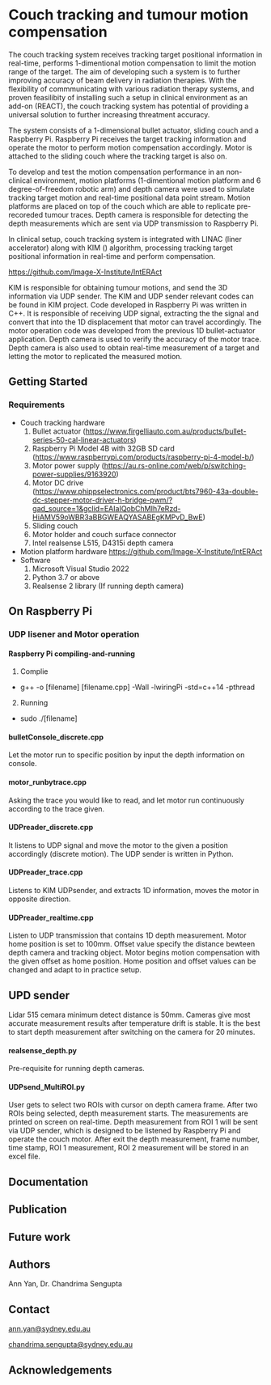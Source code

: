 # Couch tracking and tumour motion compensation
The couch tracking system receives tracking target positional information in real-time, performs 1-dimentional motion compensation to limit the motion range of the target. The aim of developing such a system is to further improving accuracy of beam delivery in radiation therapies. With the flexibility of commmunicating with various radiation therapy systems, and proven feasilibity of installing such a setup in clinical environment as an add-on (REACT), the couch tracking system has potential of providing a universal solution to further increasing threatment accuracy.

The system consists of a 1-dimensional bullet actuator, sliding couch and a Raspberry Pi. Raspberry Pi receives the target tracking information and operate the motor to perform motion compensation accordingly. Motor is attached to the sliding couch where the tracking target is also on. 

To develop and test the motion compensation performance in an non-clinical environment, motion platforms (1-dimentional motion platform and 6 degree-of-freedom robotic arm) and depth camera were used to simulate tracking target motion and real-time positional data point stream. Motion platforms are placed on top of the couch which are able to replicate pre-recoreded tumour traces. Depth camera is responsible for detecting the depth measurements which are sent via UDP transmission to Raspberry Pi. 

In clinical setup, couch tracking system is integrated with LINAC (liner accelerator) along with KIM () algorithm, processing tracking target positional information in real-time and perform compensation. 

https://github.com/Image-X-Institute/IntERAct

KIM is responsible for obtaining tumour motions, and send the 3D information via UDP sender. The KIM and UDP sender relevant codes can be found in KIM project. 
Code developed in Raspberry Pi was written in C++. It is responsible of receiving UDP signal, extracting the the signal and convert that into the 1D displacement that motor can travel accordingly. The motor operation code was developed from the previous 1D bullet-actuator application. 
Depth camera is used to verify the accuracy of the motor trace. Depth camera is also used to obtain real-time measurement of a target and letting the motor to replicated the measured motion. 

## Getting Started 
### Requirements
- Couch tracking hardware
  1. Bullet actuator (https://www.firgelliauto.com.au/products/bullet-series-50-cal-linear-actuators)
  2. Raspberry Pi Model 4B with 32GB SD card (https://www.raspberrypi.com/products/raspberry-pi-4-model-b/)
  3. Motor power supply (https://au.rs-online.com/web/p/switching-power-supplies/9163920)
  4. Motor DC drive (https://www.phippselectronics.com/product/bts7960-43a-double-dc-stepper-motor-driver-h-bridge-pwm/?gad_source=1&gclid=EAIaIQobChMIh7eRzd-HiAMV59oWBR3aBBGWEAQYASABEgKMPvD_BwE)
  5. Sliding couch
  6. Motor holder and couch surface connector
  7. Intel realsense L515, D4315i depth camera
- Motion platform hardware
  https://github.com/Image-X-Institute/IntERAct
- Software
  1. Microsoft Visual Studio 2022
  2. Python 3.7 or above
  3. Realsense 2 library (If running depth camera)
  
## On Raspberry Pi
### UDP lisener and Motor operation
####  Raspberry Pi compiling-and-running

1. Complie
- g++ -o [filename] [filename.cpp] -Wall -lwiringPi -std=c++14 -pthread
2. Running
- sudo ./[filename]


#### bulletConsole_discrete.cpp
Let the motor run to specific position by input the depth information on console.
#### motor_runbytrace.cpp
Asking the trace you would like to read, and let motor run continuously according to the trace given. 
#### UDPreader_discrete.cpp
It listens to UDP signal and move the motor to the given a position accordingly (discrete motion). The UDP sender is written in Python. 
#### UDPreader_trace.cpp
Listens to KIM UDPsender, and extracts 1D information, moves the motor in opposite direction.
#### UDPreader_realtime.cpp
Listen to UDP transmission that contains 1D depth measurement. Motor home position is set to 100mm. Offset value specify the distance bewteen depth camera and tracking object. Motor begins motion compensation with the given offset as home position. Home position and offset values can be changed and adapt to in practice setup.

## UPD sender 
Lidar 515 cemara minimum detect distance is 50mm. Cameras give most accurate measurement results after temperature drift is stable. It is the best to start depth measurement after switching on the camera for 20 minutes. 
#### realsense_depth.py
Pre-requisite for running depth cameras.
#### UDPsend_MultiROI.py
User gets to select two ROIs with cursor on depth camera frame. After two ROIs being selected, depth measurement starts. The measurements are printed on screen on real-time. Depth measurement from ROI 1 will be sent via UDP sender, which is designed to be listened by Raspberry Pi and operate the couch motor. After exit the depth measurement, frame number, time stamp, ROI 1 measurement, ROI 2 measurement will be stored in an excel file. 

## Documentation

## Publication

## Future work

## Authors
Ann Yan, Dr. Chandrima Sengupta

## Contact
ann.yan@sydney.edu.au

chandrima.sengupta@sydney.edu.au

## Acknowledgements
